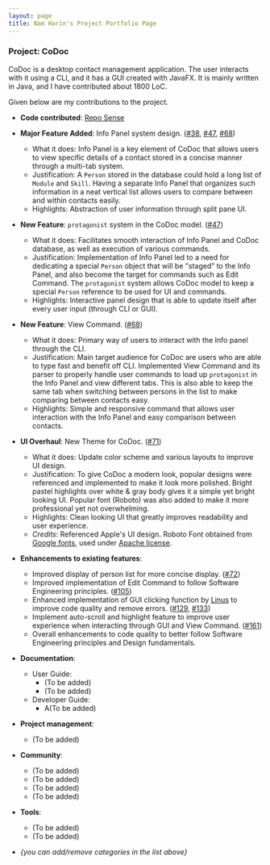 ```yaml
---
layout: page
title: Nam Harin's Project Portfolio Page
---
```


### Project: CoDoc

CoDoc is a desktop contact management application. The user interacts with it using a CLI, and it has a GUI created with JavaFX.
It is mainly written in Java, and I have contributed about 1800 LoC.

Given below are my contributions to the project.

* **Code contributed**: [Repo Sense](https://nus-cs2103-ay2223s2.github.io/tp-dashboard/?search=&sort=groupTitle&sortWithin=title&timeframe=commit&mergegroup=&groupSelect=groupByRepos&breakdown=true&checkedFileTypes=docs~functional-code~test-code~other&since=2023-02-17&tabOpen=true&tabType=authorship&zFR=false&tabAuthor=harin0826&tabRepo=AY2223S2-CS2103T-F12-2%2Ftp%5Bmaster%5D&authorshipIsMergeGroup=false&authorshipFileTypes=docs~functional-code~test-code~other&authorshipIsBinaryFileTypeChecked=false&authorshipIsIgnoredFilesChecked=false)

* **Major Feature Added**: Info Panel system design. ([#38](https://github.com/AY2223S2-CS2103T-F12-2/tp/pull/38), [#47](https://github.com/AY2223S2-CS2103T-F12-2/tp/pull/47), [#68](https://github.com/AY2223S2-CS2103T-F12-2/tp/pull/68))
    * What it does: Info Panel is a key element of CoDoc that allows users to view specific details of a contact stored
  in a concise manner through a multi-tab system.
    * Justification: A `Person` stored in the database could hold a long list of `Module` and `Skill`. Having a separate
  Info Panel that organizes such information in a neat vertical list allows users to compare between and within contacts
  easily.
    * Highlights: Abstraction of user information through split pane UI.


* **New Feature**: `protagonist` system in the CoDoc model. ([#47](https://github.com/AY2223S2-CS2103T-F12-2/tp/pull/47))
  * What it does: Facilitates smooth interaction of Info Panel and CoDoc database, as well as execution of various commands.
  * Justification: Implementation of Info Panel led to a need for dedicating a special `Person` object that will be
  "staged" to the Info Panel, and also become the target for commands such as Edit Command. The `protagonist` system
  allows CoDoc model to keep a special `Person` reference to be used for UI and commands.
  * Highlights: Interactive panel design that is able to update itself after every user input (through CLI or GUI).


* **New Feature**: View Command. ([#68](https://github.com/AY2223S2-CS2103T-F12-2/tp/pull/68))
  * What it does: Primary way of users to interact with the Info panel through the CLI.
  * Justification: Main target audience for CoDoc are users who are able to type fast and benefit off CLI. Implemented
  View Command and its parser to properly handle user commands to load up `protagonist` in the Info Panel and view different
  tabs. This is also able to keep the same tab when switching between persons in the list to make comparing between contacts
  easy.
  * Highlights: Simple and responsive command that allows user interaction with the Info Panel and easy comparison between
  contacts.


* **UI Overhaul**: New Theme for CoDoc. ([#71](https://github.com/AY2223S2-CS2103T-F12-2/tp/pull/71))
  * What it does: Update color scheme and various layouts to improve UI design.
  * Justification: To give CoDoc a modern look, popular designs were referenced and implemented to make it look more
  polished. Bright pastel highlights over white & gray body gives it a simple yet bright looking UI. Popular font (Roboto)
  was also added to make it more professional yet not overwhelming.
  * Highlights: Clean looking UI that greatly improves readability and user experience.
  * *Credits*: Referenced Apple's UI design. Roboto Font obtained from [Google fonts](https://fonts.google.com/specimen/Roboto), used under [Apache license](https://en.wikipedia.org/wiki/Apache_License).


* **Enhancements to existing features**:
    * Improved display of person list for more concise display. ([#72](https://github.com/AY2223S2-CS2103T-F12-2/tp/pull/72))
    * Improved implementation of Edit Command to follow Software Engineering principles. ([#105](https://github.com/AY2223S2-CS2103T-F12-2/tp/pull/105))
    * Enhanced implementation of GUI clicking function by [Linus](https://ay2223s2-cs2103t-f12-2.github.io/tp/team/harin0826.html)
  to improve code quality and remove errors. ([#129](https://github.com/AY2223S2-CS2103T-F12-2/tp/pull/129), [#133](https://github.com/AY2223S2-CS2103T-F12-2/tp/pull/133))
    * Implement auto-scroll and highlight feature to improve user experience when interacting through GUI and View Command. ([#161](https://github.com/AY2223S2-CS2103T-F12-2/tp/pull/161))
    * Overall enhancements to code quality to better follow Software Engineering principles and Design fundamentals.


* **Documentation**:
    * User Guide:
        * (To be added)
        * (To be added)
    * Developer Guide:
        * A(To be added)


* **Project management**:
  * (To be added)



* **Community**:
    * (To be added)
    * (To be added)
    * (To be added)
    * (To be added)

* **Tools**:
    * (To be added)
    * (To be added)

* _{you can add/remove categories in the list above}_
